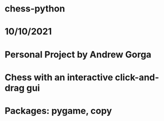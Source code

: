 ﻿# chess-python
#
# 10/10/2021
# Personal Project by Andrew Gorga
# 
# Chess with an interactive click-and-drag gui
# Packages: pygame, copy
# 
